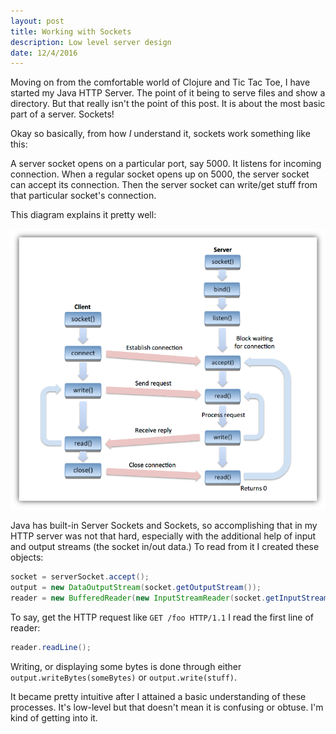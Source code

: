 ```yaml
---
layout: post
title: Working with Sockets
description: Low level server design
date: 12/4/2016
---
```


Moving on from the comfortable world of Clojure and Tic Tac Toe, I have started my Java HTTP Server. The point of it being to serve files and show a directory. But that really isn't the point of this post. It is about the most basic part of a server. Sockets!

Okay so basically, from how *I* understand it, sockets work something like this:

A server socket opens on a particular port, say 5000. It listens for incoming connection. When a regular socket opens up on 5000, the server socket can accept its connection. Then the server socket can write/get stuff from that particular socket's connection.

This diagram explains it pretty well:

![Socket Workflow](/assets/post-images/Socket-Workflow.png)

Java has built-in Server Sockets and Sockets, so accomplishing that in my HTTP server was not that hard, especially with the additional help of input and output streams (the socket in/out data.) To read from it I created these objects:

```java
socket = serverSocket.accept();
output = new DataOutputStream(socket.getOutputStream());
reader = new BufferedReader(new InputStreamReader(socket.getInputStream()));
```

To say, get the HTTP request like `GET /foo HTTP/1.1` I read the first line of reader:

```java
reader.readLine();
```

Writing, or displaying some bytes is done through either `output.writeBytes(someBytes)` or `output.write(stuff)`.

It became pretty intuitive after I attained a basic understanding of these processes. It's low-level but that doesn't mean it is confusing or obtuse. I'm kind of getting into it.
